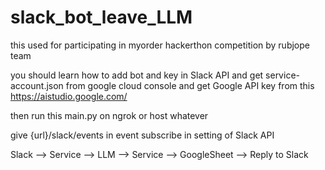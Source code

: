 # slack_bot_leave_LLM

this used for participating in myorder hackerthon competition by rubjope team

you should learn how to add bot and key in Slack API
and
get service-account.json from google cloud console
and
get Google API key from this https://aistudio.google.com/

then run this main.py on ngrok or host whatever

give {url}/slack/events in event subscribe in setting of Slack API 

Slack --> Service --> LLM --> Service --> GoogleSheet --> Reply to Slack
